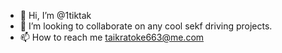 - 👋 Hi, I’m @1tiktak
- 💞️ I’m looking to collaborate on any cool sekf driving projects.
- 📫 How to reach me taikratoke663@me.com

<!---
1tiktak/1tiktak is a ✨ special ✨ repository because its `README.md` (this file) appears on your GitHub profile.
You can click the Preview link to take a look at your changes.
--->
